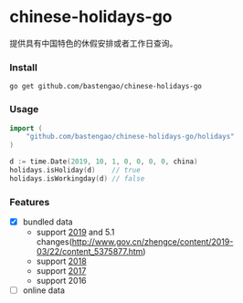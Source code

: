 # chinese-holidays-go

提供具有中国特色的休假安排或者工作日查询。

### Install

    go get github.com/bastengao/chinese-holidays-go

### Usage

```go
import (
    "github.com/bastengao/chinese-holidays-go/holidays"
)

d := time.Date(2019, 10, 1, 0, 0, 0, 0, china)
holidays.isHoliday(d)    // true
holidays.isWorkingday(d) // false
```

### Features

- [x] bundled data
    - support [2019](http://www.gov.cn/zhengce/content/2018-12/06/content_5346276.htm) and 5.1 changes(http://www.gov.cn/zhengce/content/2019-03/22/content_5375877.htm)
    - support [2018](http://www.gov.cn/zhengce/content/2017-11/30/content_5243579.htm)
    - support [2017](http://www.gov.cn/zhengce/content/2016-12/01/content_5141603.htm)
    - support 2016
- [ ] online data